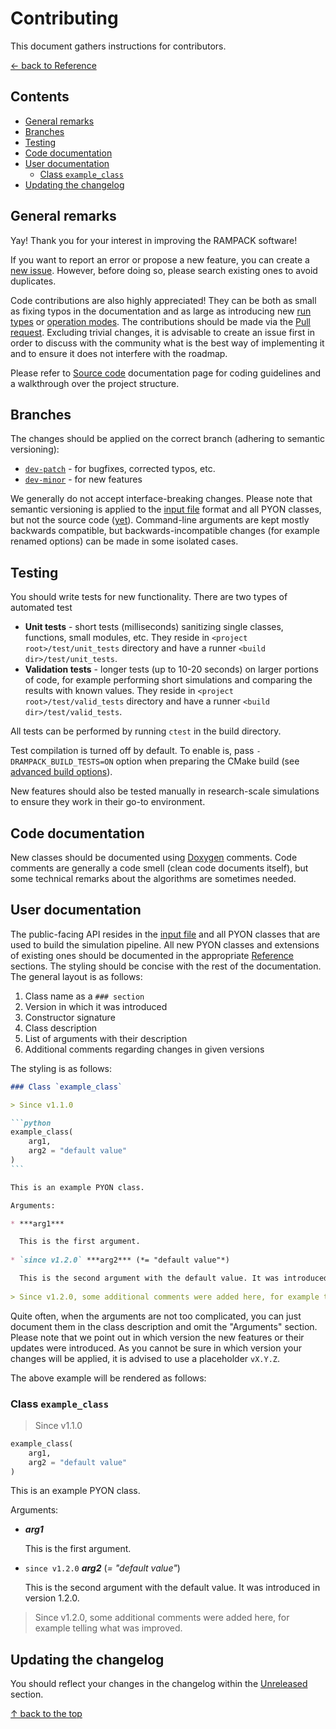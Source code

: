 # Contributing

This document gathers instructions for contributors.

[&larr; back to Reference](reference.md)


## Contents

* [General remarks](#general-remarks)
* [Branches](#branches)
* [Testing](#testing)
* [Code documentation](#code-documentation)
* [User documentation](#user-documentation)
  * [Class `example_class`](#class-example_class)
* [Updating the changelog](#updating-the-changelog) 


## General remarks

Yay! Thank you for your interest in improving the RAMPACK software!

If you want to report an error or propose a new feature,
you can create a [new issue](https://github.com/PKua007/rampack/issues). However, before doing so, please search
existing ones to avoid duplicates.

Code contributions are also highly appreciated! They can be both as small as fixing
typos in the documentation and as large as introducing new [run types](input-file.md#run-types) or
[operation modes](operation-modes.md). The contributions should be made via the
[Pull request](https://github.com/PKua007/rampack/pulls). Excluding trivial changes, it is advisable to create an issue
first in order to discuss with the community what is the best way of implementing it and to ensure it does not interfere
with the roadmap.

Please refer to [Source code](source-code.md) documentation page for coding guidelines and a walkthrough over the
project structure.


## Branches

The changes should be applied on the correct branch (adhering to semantic versioning):
* [`dev-patch`](https://github.com/PKua007/rampack/tree/dev-patch) - for bugfixes, corrected typos, etc.
* [`dev-minor`](https://github.com/PKua007/rampack/tree/dev-patch) - for new features

We generally do not accept interface-breaking changes. Please note that semantic versioning is applied to the
[input file](input-file.md) format and all PYON classes, but not the source code
([yet](https://github.com/PKua007/rampack/milestone/2)). Command-line arguments are kept mostly backwards compatible,
but backwards-incompatible changes (for example renamed options) can be made in some isolated cases.


## Testing

You should write tests for new functionality. There are two types of automated test
* **Unit tests** - short tests (milliseconds) sanitizing single classes, functions, small modules, etc. They reside in
  `<project root>/test/unit_tests` directory and have a runner `<build dir>/test/unit_tests`.
* **Validation tests** - longer tests (up to 10-20 seconds) on larger portions of code, for example performing short
  simulations and comparing the results with known values. They reside in `<project root>/test/valid_tests` directory and
  have a runner `<build dir>/test/valid_tests`.

All tests can be performed by running `ctest` in the build directory.

Test compilation is turned off by default. To enable is, pass `-DRAMPACK_BUILD_TESTS=ON` option when preparing the 
CMake build (see [advanced build options](installation.md#advanced-build-option)).

New features should also be tested manually in research-scale simulations to ensure they work in their go-to
environment.


## Code documentation

New classes should be documented using [Doxygen](https://www.doxygen.nl) comments. Code comments are generally a code
smell (clean code documents itself), but some technical remarks about the algorithms are sometimes needed.


## User documentation

The public-facing API resides in the [input file](input-file.md) and all PYON classes that are used to build the
simulation pipeline. All new PYON classes and extensions of existing ones should be documented in the appropriate
[Reference](reference.md) sections. The styling should be concise with the rest of the documentation. The general
layout is as follows:

1. Class name as a `### section`
2. Version in which it was introduced
3. Constructor signature
4. Class description
5. List of arguments with their description
6. Additional comments regarding changes in given versions

The styling is as follows:

``````markdown
### Class `example_class`

> Since v1.1.0

```python
example_class(
    arg1,
    arg2 = "default value"
)
```

This is an example PYON class.

Arguments:

* ***arg1***

  This is the first argument.
  
* `since v1.2.0` ***arg2*** (*= "default value"*)

  This is the second argument with the default value. It was introduced in version 1.2.0.
  
> Since v1.2.0, some additional comments were added here, for example telling what was improved.
``````

Quite often, when the arguments are not too complicated, you can just document them in the class description and omit
the "Arguments" section. Please note that we point out in which version the new features or their updates were
introduced. As you cannot be sure in which version your changes will be applied, it is advised to use a placeholder
`vX.Y.Z`.

The above example will be rendered as follows:

### Class `example_class`

> Since v1.1.0

```python
example_class(
    arg1,
    arg2 = "default value"
)
```

This is an example PYON class.

Arguments:

* ***arg1***

  This is the first argument.

* `since v1.2.0` ***arg2*** (*= "default value"*)

  This is the second argument with the default value. It was introduced in version 1.2.0.

> Since v1.2.0, some additional comments were added here, for example telling what was improved.


## Updating the changelog

You should reflect your changes in the changelog within the
[Unreleased](https://github.com/PKua007/rampack/blob/main/CHANGELOG.md#unreleased) section.


[&uarr; back to the top](#contributing)